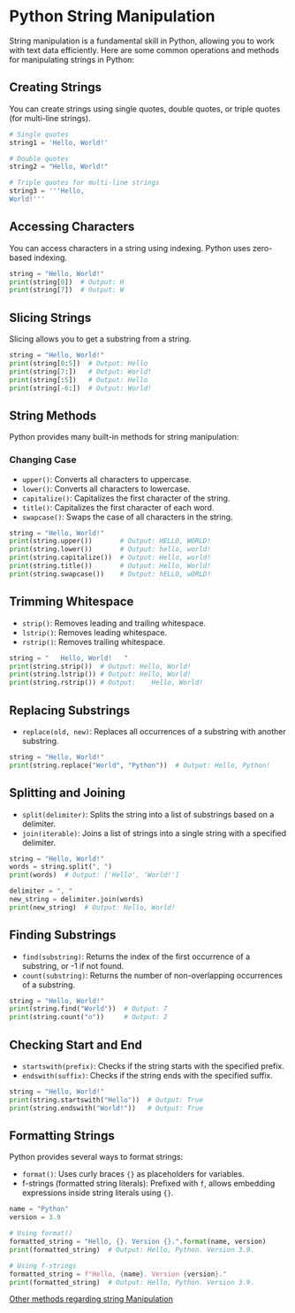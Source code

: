 # Python String Manipulation

String manipulation is a fundamental skill in Python, allowing you to work with text data efficiently. Here are some common operations and methods for manipulating strings in Python:

## Creating Strings

You can create strings using single quotes, double quotes, or triple quotes (for multi-line strings).

```python
# Single quotes
string1 = 'Hello, World!'

# Double quotes
string2 = "Hello, World!"

# Triple quotes for multi-line strings
string3 = '''Hello,
World!'''
```
## Accessing Characters

You can access characters in a string using indexing. Python uses zero-based indexing.

```python
string = "Hello, World!"
print(string[0])  # Output: H
print(string[7])  # Output: W
```

## Slicing Strings

Slicing allows you to get a substring from a string.

```python
string = "Hello, World!"
print(string[0:5])  # Output: Hello
print(string[7:])   # Output: World!
print(string[:5])   # Output: Hello
print(string[-6:])  # Output: World!
```

## String Methods

Python provides many built-in methods for string manipulation:

### Changing Case

- `upper()`: Converts all characters to uppercase.
- `lower()`: Converts all characters to lowercase.
- `capitalize()`: Capitalizes the first character of the string.
- `title()`: Capitalizes the first character of each word.
- `swapcase()`: Swaps the case of all characters in the string.

```python
string = "Hello, World!"
print(string.upper())       # Output: HELLO, WORLD!
print(string.lower())       # Output: hello, world!
print(string.capitalize())  # Output: Hello, world!
print(string.title())       # Output: Hello, World!
print(string.swapcase())    # Output: hELLO, wORLD!
```
## Trimming Whitespace

- `strip()`: Removes leading and trailing whitespace.
- `lstrip()`: Removes leading whitespace.
- `rstrip()`: Removes trailing whitespace.

```python
string = "   Hello, World!   "
print(string.strip())  # Output: Hello, World!
print(string.lstrip()) # Output: Hello, World!   
print(string.rstrip()) # Output:    Hello, World!
```

## Replacing Substrings

- `replace(old, new)`: Replaces all occurrences of a substring with another substring.

```python
string = "Hello, World!"
print(string.replace("World", "Python"))  # Output: Hello, Python!
```

## Splitting and Joining

- `split(delimiter)`: Splits the string into a list of substrings based on a delimiter.
- `join(iterable)`: Joins a list of strings into a single string with a specified delimiter.

```python
string = "Hello, World!"
words = string.split(", ")
print(words)  # Output: ['Hello', 'World!']

delimiter = ", "
new_string = delimiter.join(words)
print(new_string)  # Output: Hello, World!
```
## Finding Substrings

- `find(substring)`: Returns the index of the first occurrence of a substring, or -1 if not found.
- `count(substring)`: Returns the number of non-overlapping occurrences of a substring.

```python
string = "Hello, World!"
print(string.find("World"))  # Output: 7
print(string.count("o"))     # Output: 2
```

## Checking Start and End

- `startswith(prefix)`: Checks if the string starts with the specified prefix.
- `endswith(suffix)`: Checks if the string ends with the specified suffix.

```python
string = "Hello, World!"
print(string.startswith("Hello"))  # Output: True
print(string.endswith("World!"))   # Output: True
```

## Formatting Strings

Python provides several ways to format strings:

- `format()`: Uses curly braces `{}` as placeholders for variables.
- f-strings (formatted string literals): Prefixed with `f`, allows embedding expressions inside string literals using `{}`.

```python
name = "Python"
version = 3.9

# Using format()
formatted_string = "Hello, {}. Version {}.".format(name, version)
print(formatted_string)  # Output: Hello, Python. Version 3.9.

# Using f-strings
formatted_string = f"Hello, {name}. Version {version}."
print(formatted_string)  # Output: Hello, Python. Version 3.9.
```

[Other methods regarding string Manipulation](https://www.w3schools.com/python/python_ref_string.asp)
